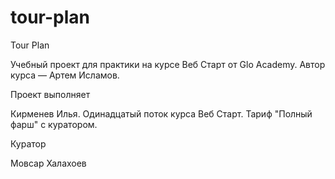 # tour-plan


Tour Plan

Учебный проект для практики на курсе Веб Старт от Glo Academy. Автор курса — Артем Исламов.





Проект выполняет

Кирменев Илья. Одинадцатый поток курса Веб Старт. Тариф "Полный фарш" с куратором.





Куратор

Мовсар Халахоев